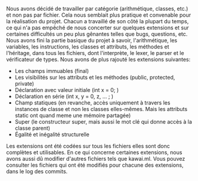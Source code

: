 Nous avons décidé de travailler par catégorie (arithmétique, classes, etc.) et non pas par fichier. Cela nous semblait plus pratique et convenable pour la réalisation du projet.
Chacun a travaillé de son côté la plupart du temps, ce qui n'a pas empêché de nous concerter sur quelques extensions et sur certaines difficultés un peu plus gênantes telles que bugs, questions, etc.
Nous avons fini la partie basique du projet à savoir, l'arithmétique, les variables, les instructions, les classes et attributs, les méthodes et l'héritage, dans tous les fichiers, dont l'interprète, le lexer, le parser et le vérificateur de types.
Nous avons de plus rajouté les extensions suivantes:

- Les champs immuables (final)
- Les visibilités sur les attributs et les méthodes (public, protected, private)
- Déclaration avec valeur initiale (int x = 0; )
- Déclaration en série (int x, y = 0, z, ... ; )
- Champ statiques (en revanche, accès uniquement à travers les instances de classe et non les classes elles-mêmes. Mais les attributs static ont quand meme une mémoire partagée)
- Super (le constructeur super, mais aussi le mot clé qui donne accès à la classe parent)
- Égalité et inégalité structurelle

Les extensions ont été codées sur tous les fichiers elles sont donc complètes et utilisables. En ce qui concerne certaines extensions, nous avons aussi dû modifier d'autres fichiers tels que kawai.ml.
Vous pouvez consulter les fichiers qui ont été modifiés pour chacune des extensions, dans le log des commits.
